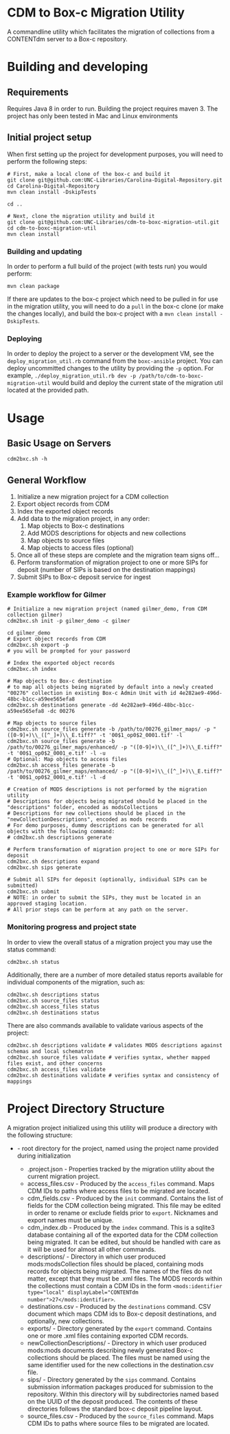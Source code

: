 # CDM to Box-c Migration Utility
A commandline utility which facilitates the migration of collections from a CONTENTdm server to a Box-c repository.

# Building and developing

## Requirements
Requires Java 8 in order to run.
Building the project requires maven 3.
The project has only been tested in Mac and Linux environments

## Initial project setup
When first setting up the project for development purposes, you will need to perform the following steps:
```
# First, make a local clone of the box-c and build it
git clone git@github.com:UNC-Libraries/Carolina-Digital-Repository.git
cd Carolina-Digital-Repository
mvn clean install -DskipTests

cd ..

# Next, clone the migration utility and build it
git clone git@github.com:UNC-Libraries/cdm-to-boxc-migration-util.git
cd cdm-to-boxc-migration-util
mvn clean install
```

### Building and updating
In order to perform a full build of the project (with tests run) you would perform:
```
mvn clean package
```

If there are updates to the box-c project which need to be pulled in for use in the migration utility, you will need to do a `pull` in the box-c clone (or make the changes locally), and build the box-c project with a `mvn clean install -DskipTests`.

### Deploying
In order to deploy the project to a server or the development VM, see the `deploy_migration_util.rb` command from the `boxc-ansible` project. You can deploy uncommitted changes to the utility by providing the `-p` option. For example, `./deploy_migration_util.rb dev -p /path/to/cdm-to-boxc-migration-util` would build and deploy the current state of the migration util located at the provided path.

# Usage

## Basic Usage on Servers
```
cdm2bxc.sh -h
```

## General Workflow
1. Initialize a new migration project for a CDM collection
2. Export object records from CDM
3. Index the exported object records
4. Add data to the migration project, in any order:
	1. Map objects to Box-c destinations
	2. Add MODS descriptions for objects and new collections
	3. Map objects to source files
	4. Map objects to access files (optional)
5. Once all of these steps are complete and the migration team signs off...
6. Perform transformation of migration project to one or more SIPs for deposit (number of SIPs is based on the destination mappings)
7. Submit SIPs to Box-c deposit service for ingest

### Example workflow for Gilmer
```
# Initialize a new migration project (named gilmer_demo, from CDM collection gilmer)
cdm2bxc.sh init -p gilmer_demo -c gilmer

cd gilmer_demo
# Export object records from CDM
cdm2bxc.sh export -p
# you will be prompted for your password

# Index the exported object records
cdm2bxc.sh index

# Map objects to Box-c destination 
# to map all objects being migrated by default into a newly created "00276" collection in existing Box-c Admin Unit with id 4e282ae9-496d-48bc-b1cc-a59ee565efa8
cdm2bxc.sh destinations generate -dd 4e282ae9-496d-48bc-b1cc-a59ee565efa8 -dc 00276

# Map objects to source files
cdm2bxc.sh source_files generate -b /path/to/00276_gilmer_maps/ -p "([0-9]+)\\_([^_]+)\\_E.tiff?" -t '00$1_op0$2_0001.tif' -l
cdm2bxc.sh source_files generate -b /path/to/00276_gilmer_maps/enhanced/ -p "([0-9]+)\\_([^_]+)\\_E.tiff?" -t '00$1_op0$2_0001_e.tif' -l -u 
# Optional: Map objects to access files
cdm2bxc.sh access_files generate -b /path/to/00276_gilmer_maps/enhanced/ -p "([0-9]+)\\_([^_]+)\\_E.tiff?" -t '00$1_op0$2_0001_e.tif' -l -d

# Creation of MODS descriptions is not performed by the migration utility
# Descriptions for objects being migrated should be placed in the "descriptions" folder, encoded as modsCollections
# Descriptions for new collections should be placed in the "newCollectionDescriptions", encoded as mods records
# For demo purposes, dummy descriptions can be generated for all objects with the following command:
# cdm2bxc.sh descriptions generate

# Perform transformation of migration project to one or more SIPs for deposit
cdm2bxc.sh descriptions expand
cdm2bxc.sh sips generate

# Submit all SIPs for deposit (optionally, individual SIPs can be submitted)
cdm2bxc.sh submit
# NOTE: in order to submit the SIPs, they must be located in an approved staging location.
# All prior steps can be perform at any path on the server.
```

### Monitoring progress and project state
In order to view the overall status of a migration project you may use the status command:
```
cdm2bxc.sh status
```
Additionally, there are a number of more detailed status reports available for individual components of the migration, such as:
```
cdm2bxc.sh descriptions status
cdm2bxc.sh source_files status
cdm2bxc.sh access_files status
cdm2bxc.sh destinations status
```

There are also commands available to validate various aspects of the project:
```
cdm2bxc.sh descriptions validate # validates MODS descriptions against schemas and local schematron
cdm2bxc.sh source_files validate # verifies syntax, whether mapped files exist, and other concerns
cdm2bxc.sh access_files validate
cdm2bxc.sh destinations validate # verifies syntax and consistency of mappings
```

# Project Directory Structure
A migration project initialized using this utility will produce a directory with the following structure:
* <project name> - root directory for the project, named using the project name provided during initialization
	* .project.json - Properties tracked by the migration utility about the current migration project.
	* access_files.csv - Produced by the `access_files` command. Maps CDM IDs to paths where access files to be migrated are located.
	* cdm_fields.csv - Produced by the `init` command. Contains the list of fields for the CDM collection being migrated. This file may be edited in order to rename or exclude fields prior to `export`. Nicknames and export names must be unique.
	* cdm_index.db - Produced by the `index` command. This is a sqlite3 database containing all of the exported data for the CDM collection being migrated. It can be edited, but should be handled with care as it will be used for almost all other commands.
	* descriptions/ - Directory in which user produced mods:modsCollection files should be placed, containing mods records for objects being migrated. The names of the files do not matter, except that they must be .xml files. The MODS records within the collections must contain a CDM IDs in the form `<mods:identifier type="local" displayLabel="CONTENTdm number">27</mods:identifier>`.
	* destinations.csv - Produced by the `destinations` command. CSV document which maps CDM ids to Box-c deposit destinations, and optionally, new collections.
	* exports/ - Directory generated by the `export` command. Contains one or more .xml files containing exported CDM records.
	* newCollectionDescriptions/ - Directory in which user produced mods:mods documents describing newly generated Box-c collections should be placed. The files must be named using the same identifier used for the new collections in the destination.csv file.
	* sips/ - Directory generated by the `sips` command. Contains submission information packages produced for submission to the repository. Within this directory will by subdirectories named based on the UUID of the deposit produced. The contents of these directories follows the standard box-c deposit pipeline layout.
	* source_files.csv - Produced by the `source_files` command. Maps CDM IDs to paths where source files to be migrated are located.